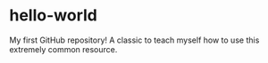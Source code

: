 # hello-world
My first GitHub repository! A classic to teach myself how to use this extremely common resource.
